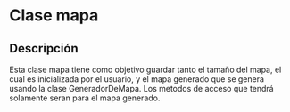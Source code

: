 # Clase mapa

## Descripción

Esta clase mapa tiene como objetivo guardar tanto el tamaño del mapa, el cual es inicializada por el usuario, y el mapa generado que se genera usando la clase GeneradorDeMapa.
Los metodos de acceso que tendrá solamente seran para el mapa generado.
